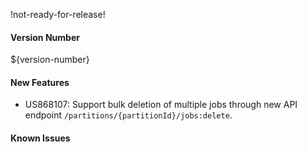 !not-ready-for-release!

#### Version Number
${version-number}

#### New Features
- US868107: Support bulk deletion of multiple jobs through new API endpoint `/partitions/{partitionId}/jobs:delete`.

#### Known Issues

